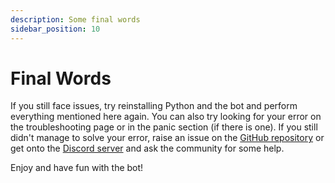 ```yaml
---
description: Some final words
sidebar_position: 10
---
```


# Final Words

If you still face issues, try reinstalling Python and the bot and perform everything mentioned here again. You can also try looking for your error on the troubleshooting page or in the panic section (if there is one). If you still didn't manage to solve your error, raise an issue on the [GitHub repository](https://github.com/elebumm/RedditVideoMakerBot/issues) or get onto the [Discord server](https://discord.com/invite/5uw4eCQf6Z) and ask the community for some help.

Enjoy and have fun with the bot!
